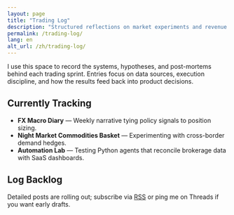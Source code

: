 ```yaml
---
layout: page
title: "Trading Log"
description: "Structured reflections on market experiments and revenue sprints."
permalink: /trading-log/
lang: en
alt_url: /zh/trading-log/
---
```


<div class="page-body">
  <p>I use this space to record the systems, hypotheses, and post-mortems behind each trading sprint. Entries focus on data sources, execution discipline, and how the results feed back into product decisions.</p>

  <h2>Currently Tracking</h2>
  <ul>
    <li><strong>FX Macro Diary</strong> — Weekly narrative tying policy signals to position sizing.</li>
    <li><strong>Night Market Commodities Basket</strong> — Experimenting with cross-border demand hedges.</li>
    <li><strong>Automation Lab</strong> — Testing Python agents that reconcile brokerage data with SaaS dashboards.</li>
  </ul>

  <h2>Log Backlog</h2>
  <p>Detailed posts are rolling out; subscribe via <a href="{{ '/feed.xml' | relative_url }}">RSS</a> or ping me on Threads if you want early drafts.</p>
</div>
